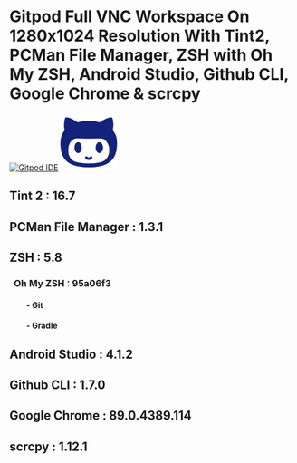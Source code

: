 # Gitpod Full VNC Workspace On 1280x1024 Resolution With Tint2, PCMan File Manager, ZSH with Oh My ZSH, Android Studio, Github CLI, Google Chrome & scrcpy

[//]: # "![Docker Cloud Automated build](https://img.shields.io/docker/cloud/automated/baneeishaque/gitpod-workspace-full-vnc-1280x1024-tint2-pcmanfm-zsh-android-studio-gh-chrome-scrcpy)
![Docker Cloud Build Status](https://img.shields.io/docker/cloud/build/baneeishaque/gitpod-workspace-full-vnc-1280x1024-tint2-pcmanfm-zsh-android-studio-gh-chrome-scrcpy)
![Docker Image Version (tag latest semver)](https://img.shields.io/docker/v/baneeishaque/gitpod-workspace-full-vnc-1280x1024-tint2-pcmanfm-zsh-android-studio-gh-chrome-scrcpy/latest)
![Docker Image Size (tag)](https://img.shields.io/docker/image-size/baneeishaque/gitpod-workspace-full-vnc-1280x1024-tint2-pcmanfm-zsh-android-studio-gh-chrome-scrcpy/latest)
![Docker Pulls](https://img.shields.io/docker/pulls/baneeishaque/gitpod-workspace-full-vnc-1280x1024-tint2-pcmanfm-zsh-android-studio-gh-chrome-scrcpy)
![Docker Stars](https://img.shields.io/docker/stars/baneeishaque/gitpod-workspace-full-vnc-1280x1024-tint2-pcmanfm-zsh-android-studio-gh-chrome-scrcpy)"

<a href="https://gitpod.io/#https://github.com/Baneeishaque/gitpod-workspace-full-vnc-1280x1024-tint2-pcmanfm-zsh-android-studio-gh-chrome-scrcpy"><img src="https://icons-for-free.com/iconfiles/png/512/gitpod-1324440164066425542.png" alt="Gitpod IDE" width="100" height="100"></a>
<a href="https://github1s.com/Baneeishaque/gitpod-workspace-full-vnc-1280x1024-tint2-pcmanfm-zsh-android-studio-gh-chrome-scrcpy"><img src="https://raw.githubusercontent.com/conwnet/github1s/master/resources/images/logo.svg" alt="Github1s Editor" width="100" height="100"></a>

## Tint 2 : 16.7  
## PCMan File Manager : 1.3.1  
## ZSH : 5.8  
### &nbsp;&nbsp;Oh My ZSH : 95a06f3  
#### &nbsp;&nbsp;&nbsp;&nbsp;&nbsp;&nbsp;&nbsp;&nbsp; - Git
#### &nbsp;&nbsp;&nbsp;&nbsp;&nbsp;&nbsp;&nbsp;&nbsp; - Gradle
## Android Studio : 4.1.2  
## Github CLI : 1.7.0  
## Google Chrome : 89.0.4389.114  
## scrcpy : 1.12.1

[//]: # "[![Gitpod ready-to-code](https://img.shields.io/badge/Gitpod-ready--to--code-blue?logo=gitpod)](https://gitpod.io/#https://github.com/Baneeishaque/gitpod-workspace-full-vnc-1280x1024-tint2-pcmanfm-zsh-android-studio-gh-chrome-scrcpy)"

